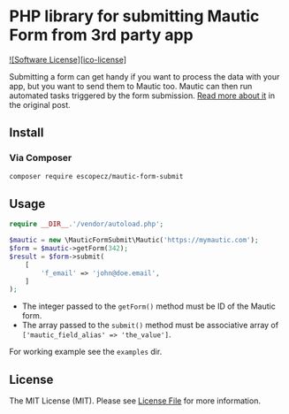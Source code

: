 # PHP library for submitting Mautic Form from 3rd party app

[![Software License][ico-license]](LICENSE.md)

Submitting a form can get handy if you want to process the data with your app, but you want to send them to Mautic too. Mautic can then run automated tasks triggered by the form submission. [Read more about it](https://medium.com/@jan_linhart/the-simplest-way-how-to-submit-a-form-data-to-mautic-1454d3afd005) in the original post.

## Install

### Via Composer

```bash
composer require escopecz/mautic-form-submit
```

## Usage

```php
require __DIR__.'/vendor/autoload.php';

$mautic = new \MauticFormSubmit\Mautic('https://mymautic.com');
$form = $mautic->getForm(342);
$result = $form->submit(
	[
		'f_email' => 'john@doe.email',
	]
);
```

- The integer passed to the `getForm()` method must be ID of the Mautic form.
- The array passed to the `submit()` method must be associative array of `['mautic_field_alias' => 'the_value']`.

For working example see the `examples` dir.

## License

The MIT License (MIT). Please see [License File](LICENSE.md) for more information.
